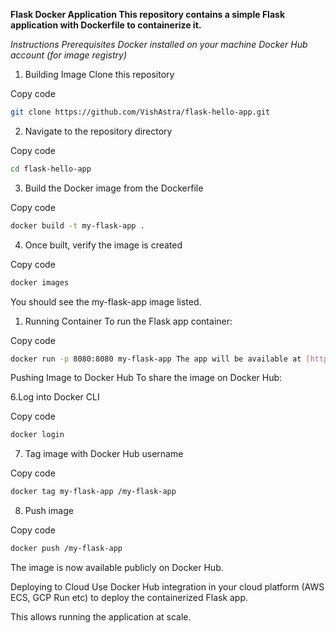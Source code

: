 **Flask Docker Application This repository contains a simple Flask application with Dockerfile to containerize it.**

*Instructions Prerequisites Docker installed on your machine Docker Hub account (for image registry)* 

1. Building Image Clone this repository

Copy code

```bash
git clone https://github.com/VishAstra/flask-hello-app.git 
```

2. Navigate to the repository directory

Copy code

```bash
cd flask-hello-app 
```

3. Build the Docker image from the Dockerfile

Copy code

```bash
docker build -t my-flask-app . 
```

4. Once built, verify the image is created

Copy code

```bash
docker images 
```

You should see the my-flask-app image listed.

1. Running Container To run the Flask app container:

Copy code

```bash
docker run -p 8080:8080 my-flask-app The app will be available at [http://localhost:8080](http://localhost:8080/)
```

Pushing Image to Docker Hub To share the image on Docker Hub:

6.Log into Docker CLI

Copy code

```bash
docker login 
```

7. Tag image with Docker Hub username

Copy code

```bash
docker tag my-flask-app /my-flask-app 
```

8. Push image

Copy code

```bash
docker push /my-flask-app
```

 The image is now available publicly on Docker Hub.

Deploying to Cloud Use Docker Hub integration in your cloud platform (AWS ECS, GCP Run etc) to deploy the containerized Flask app.

This allows running the application at scale.
